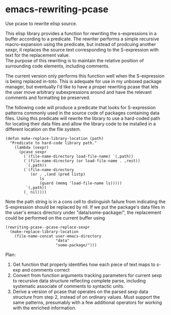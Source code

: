 # emacs-rewriting-pcase
Use pcase to rewrite elisp source.

This elisp library provides a function for rewriting the s-expressions in a buffer according to a predicate.
The rewriter performs a simple recursive macro-expansion using the predicate, but instead of prodcuing another sexpr, 
it replaces the source text corresponding to the S-expression with text for the replacement value.  
The purpose of this rewriting is to maintain the relative position of surrounding code elements, including comments.

The current version only performs this function well when the S-expression is being replaced in-toto.  This is adequate
for use in my unboxed package manager, but eventually I'd like to have a proper rewriting pcase that lets the user
move arbitrary subexpressions around and have the relevant comments and formatting be preserved.

The following code will produce a predicate that looks for S-expression patterns commonly used in the source code of 
packages containing data files.  Using this predicate will rewrite the library to use a hard-coded path for 
locating their data files and allow the library code to be installed in a different location on the file system.

    (defun make-replace-library-location (path)
      "Predicate to hard-code library path."
        (lambda (sexpr)
          (pcase sexpr
            (`(file-name-directory load-file-name) `(,path))
            (`(file-name-directory (or load-file-name . ,rest))
             `(,path))
            (`(file-name-directory
               (or . ,(and (pred listp)
                   ls
       	           (guard (memq 'load-file-name ls)))))
             `(,path))
            (_ nil))))

Note the path string is in a cons cell to distinguish failure from indicating the S-expression should be replaced
by nil.  If we put the package's data files in the user's emacs directory under "data/some-package/",
the replacement could be performed on the current buffer using
    
	(rewriting-pcase--pcase-replace-sexpr 
      (make-replace-library-location 
        (file-name-concat user-emacs-directory
		                  "data"
						  "some-package/")))


Plan:

1. Get function that properly identifies how each piece of text maps to s-exp and comments correct
2. Convert from function arguments tracking parameters for current sexp to recursive data structure
   reflecting complete parse, including systematic associate of comments to syntactic units.
3. Derive a version of pcase that operates on the parsed sexp data structure from step 2, instead of 
   on ordinary values.  Must support the same patterns, presumably with a few additional operators
   for working with the enriched information.
   
   
